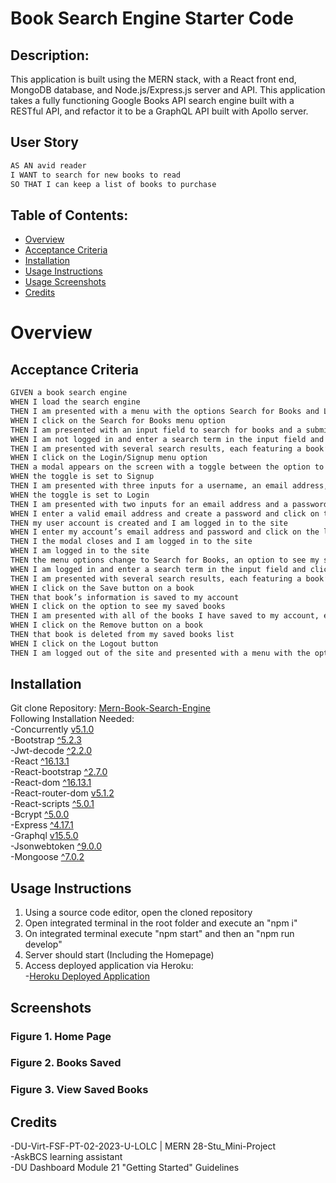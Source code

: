 # Book Search Engine Starter Code
  
## Description:
This application is built using the MERN stack, with a React front end, MongoDB database, and Node.js/Express.js server and API. This application takes a fully functioning Google Books API search engine built with a RESTful API, and refactor it to be a GraphQL API built with Apollo server. 

## User Story
```md
AS AN avid reader
I WANT to search for new books to read
SO THAT I can keep a list of books to purchase
```

## Table of Contents:
- [Overview](#Overview)
- [Acceptance Criteria](#acceptance-criteria)
- [Installation](#installation)
- [Usage Instructions](#usage-instructions) 
- [Usage Screenshots](#screenshots)
- [Credits](#credits)  

# Overview

## Acceptance Criteria
```md
GIVEN a book search engine
WHEN I load the search engine
THEN I am presented with a menu with the options Search for Books and Login/Signup and an input field to search for books and a submit button
WHEN I click on the Search for Books menu option
THEN I am presented with an input field to search for books and a submit button
WHEN I am not logged in and enter a search term in the input field and click the submit button
THEN I am presented with several search results, each featuring a book’s title, author, description, image, and a link to that book on the Google Books site
WHEN I click on the Login/Signup menu option
THEN a modal appears on the screen with a toggle between the option to log in or sign up
WHEN the toggle is set to Signup
THEN I am presented with three inputs for a username, an email address, and a password, and a signup button
WHEN the toggle is set to Login
THEN I am presented with two inputs for an email address and a password and login button
WHEN I enter a valid email address and create a password and click on the signup button
THEN my user account is created and I am logged in to the site
WHEN I enter my account’s email address and password and click on the login button
THEN I the modal closes and I am logged in to the site
WHEN I am logged in to the site
THEN the menu options change to Search for Books, an option to see my saved books, and Logout
WHEN I am logged in and enter a search term in the input field and click the submit button
THEN I am presented with several search results, each featuring a book’s title, author, description, image, and a link to that book on the Google Books site and a button to save a book to my account
WHEN I click on the Save button on a book
THEN that book’s information is saved to my account
WHEN I click on the option to see my saved books
THEN I am presented with all of the books I have saved to my account, each featuring the book’s title, author, description, image, and a link to that book on the Google Books site and a button to remove a book from my account
WHEN I click on the Remove button on a book
THEN that book is deleted from my saved books list
WHEN I click on the Logout button
THEN I am logged out of the site and presented with a menu with the options Search for Books and Login/Signup and an input field to search for books and a submit button  
```

## Installation
Git clone Repository: [Mern-Book-Search-Engine](https://https://github.com/RyanSKang/MERN-Book-Search-Engine.com/RyanSKang/NoSQL-API)  
Following Installation Needed:   
    -Concurrently [v5.1.0](https://www.npmjs.com/package/concurrently/v/5.1.0)  
    -Bootstrap [^5.2.3](https://www.npmjs.com/package/bootstrap/v/5.2.3)  
    -Jwt-decode [^2.2.0](https://www.npmjs.com/package/jwt-decode/v/2.2.0)  
    -React [^16.13.1](https://www.npmjs.com/package/react/v/16.13.1)  
    -React-bootstrap [^2.7.0]()  
    -React-dom [^16.13.1]()  
    -React-router-dom [v5.1.2]()  
    -React-scripts [^5.0.1]()  
    -Bcrypt [^5.0.0]()  
    -Express [^4.17.1]()  
    -Graphql [v15.5.0]()  
    -Jsonwebtoken [^9.0.0]()  
    -Mongoose [^7.0.2]()  
   

## Usage Instructions
1. Using a source code editor, open the cloned repository
2. Open integrated terminal in the root folder and execute an "npm i"  
3. On integrated terminal execute "npm start" and then an "npm run develop"  
4. Server should start (Including the Homepage)  
5. Access deployed application via Heroku:  
    -<a href="">Heroku Deployed Application</a>
  

## Screenshots
### Figure 1. Home Page
 

### Figure 2. Books Saved


### Figure 3. View Saved Books




## Credits
-DU-Virt-FSF-PT-02-2023-U-LOLC | MERN 28-Stu_Mini-Project  
-AskBCS learning assistant  
-DU Dashboard Module 21 "Getting Started" Guidelines  
